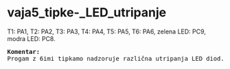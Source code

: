 # vaja5_tipke-_LED_utripanje

T1: PA1, T2: PA2, T3: PA3, T4: PA4, T5: PA5, T6: PA6, zelena LED: PC9, modra LED: PC8.

<pre><strong>Komentar:</strong>
Progam z 6imi tipkamo nadzoruje različna utripanja LED diod. STM ima majnše probleme z prehitrim utripanjem diod, a je vseeno bolj sposoben kot arduino.
</pre>
